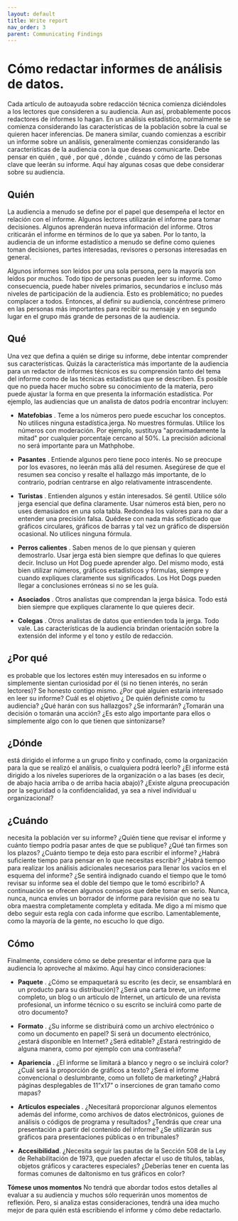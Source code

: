 ```yaml
---
layout: default
title: Write report
nav_order: 3
parent: Communicating Findings
---
```


# Cómo redactar informes de análisis de datos.


Cada artículo de autoayuda sobre redacción técnica comienza diciéndoles a los lectores que consideren a su audiencia. Aun así, probablemente pocos redactores de informes lo hagan. En un análisis estadístico, normalmente se comienza considerando las características de la población sobre la cual se quieren hacer inferencias. De manera similar, cuando comienzas a escribir un informe sobre un análisis, generalmente comienzas considerando las características de la audiencia con la que deseas comunicarte. Debe pensar en  quién ,  qué ,  por qué ,  dónde ,  cuándo y  cómo  de las personas clave que leerán su informe. Aquí hay algunas cosas que debe considerar sobre su audiencia.

## Quién

La audiencia a menudo se define por el papel que desempeña el lector en relación con el informe. Algunos lectores utilizarán el informe para tomar decisiones. Algunos aprenderán nueva información del informe. Otros criticarán el informe en términos de lo que ya saben. Por lo tanto, la audiencia de un informe estadístico a menudo se define como quienes toman decisiones, partes interesadas, revisores o personas interesadas en general.

Algunos informes son leídos por una sola persona, pero la mayoría son leídos por muchos. Todo tipo de personas pueden leer su informe. Como consecuencia, puede haber niveles primarios, secundarios e incluso más niveles de participación de la audiencia. Esto es problemático; no puedes complacer a todos. Entonces, al definir su audiencia, concéntrese primero en las personas más importantes para recibir su mensaje y en segundo lugar en el grupo más grande de personas de la audiencia.

## Qué

Una vez que defina a quién se dirige su informe, debe intentar comprender sus características. Quizás la característica más importante de la audiencia para un redactor de informes técnicos es su comprensión tanto del tema del informe como de las técnicas estadísticas que se describen. Es posible que no pueda hacer mucho sobre su conocimiento de la materia, pero puede ajustar la forma en que presenta la información estadística. Por ejemplo, las audiencias que un analista de datos podría encontrar incluyen:

- **Matefobias** . Teme a los números pero puede escuchar los conceptos. No utilices ninguna estadística.jerga. No muestres fórmulas. Utilice los números con moderación. Por ejemplo, sustituya "aproximadamente la mitad" por cualquier porcentaje cercano al 50%. La precisión adicional no será importante para un Mathphobe.

- **Pasantes** . Entiende algunos pero tiene poco interés. No se preocupe por los evasores, no leerán más allá del resumen. Asegúrese de que el resumen sea conciso y resalte el hallazgo más importante, de lo contrario, podrían centrarse en algo relativamente intrascendente.

- **Turistas** .  Entienden algunos y están interesados. Sé gentil. Utilice sólo jerga esencial que defina claramente. Usar números está bien, pero no uses demasiados en una sola tabla. Redondea los valores para no dar a entender una precisión falsa. Quédese con nada más sofisticado que gráficos circulares, gráficos de barras y tal vez un gráfico de dispersión ocasional. No utilices ninguna fórmula.

- **Perros calientes** . Saben menos de lo que piensan y quieren demostrarlo. Usar jerga está bien siempre que definas lo que quieres decir. Incluso un Hot Dog puede aprender algo. Del mismo modo, está bien utilizar números, gráficos estadísticos y fórmulas, siempre y cuando expliques claramente sus significados. Los Hot Dogs pueden llegar a conclusiones erróneas si no se les guía.

- **Asociados** .  Otros analistas que comprendan la jerga básica. Todo está bien siempre que expliques claramente lo que quieres decir.

- **Colegas** . Otros analistas de datos que entienden toda la jerga. Todo vale.
Las características de la audiencia brindan orientación sobre la extensión del informe y el tono y estilo de redacción.

## ¿Por qué
es probable que los lectores estén muy interesados ​​en su informe o simplemente sientan curiosidad por él (si no tienen interés, no serán lectores)? Se honesto contigo mismo. ¿Por qué alguien estaría interesado en leer su informe? Cuál es el objetivo ¿ De  quién  definiste como tu audiencia? ¿Qué harán con sus hallazgos? ¿Se informarán? ¿Tomarán una decisión o tomarán una acción? ¿Es esto algo importante para ellos o simplemente algo con lo que tienen que sintonizarse?

## ¿Dónde
está dirigido el informe a un grupo finito y confinado, como la organización para la que se realizó el análisis, o cualquiera podrá leerlo? ¿El informe está dirigido a los niveles superiores de la organización o a las bases (es decir, de abajo hacia arriba o de arriba hacia abajo)? ¿Existe alguna preocupación por la seguridad o la confidencialidad, ya sea a nivel individual u organizacional?

## ¿Cuándo
necesita la población ver su informe? ¿Quién tiene que revisar el informe y cuánto tiempo podría pasar antes de que se publique? ¿Qué tan firmes son los plazos? ¿Cuánto tiempo te deja esto para escribir el informe? ¿Habrá suficiente tiempo para pensar en lo que necesitas escribir? ¿Habrá tiempo para realizar los análisis adicionales necesarios para llenar los vacíos en el esquema del informe? ¿Se sentirá indignado cuando el tiempo que le tomó revisar su informe sea el doble del tiempo que le tomó escribirlo?
A continuación se ofrecen algunos consejos que debe tomar en serio. Nunca, nunca, nunca envíes un borrador de informe para revisión que no sea tu obra maestra completamente completa y editada. Me digo a mí mismo que debo seguir esta regla con cada informe que escribo. Lamentablemente, como la mayoría de la gente, no escucho lo que digo.

## Cómo
Finalmente, considere cómo se debe presentar el informe para que la audiencia lo aproveche al máximo. Aquí hay cinco consideraciones:

- **Paquete** . ¿Cómo se empaquetará  su escrito   (es decir, se ensamblará en un producto para su distribución)? ¿Será una carta breve, un informe completo, un blog o un artículo de Internet, un artículo de una revista profesional, un informe técnico o su escrito se incluirá como parte de otro documento?

- **Formato** .  ¿Su informe se distribuirá como un archivo electrónico o como un documento en papel? Si será un documento electrónico, ¿estará disponible en Internet? ¿Será editable? ¿Estará restringido de alguna manera, como por ejemplo con una contraseña?

- **Apariencia** .  ¿El informe se limitará a blanco y negro o se incluirá color? ¿Cuál será la proporción de gráficos a texto? ¿Será el informe convencional o deslumbrante, como un folleto de marketing? ¿Habrá páginas desplegables de 11”x17” o inserciones de gran tamaño como mapas?

- **Artículos especiales** .  ¿Necesitará proporcionar algunos elementos además del informe, como archivos de datos electrónicos, guiones de análisis o códigos de programa y resultados? ¿Tendrás que crear una presentación a partir del contenido del informe? ¿Se utilizarán sus gráficos para presentaciones públicas o en tribunales?

- **Accesibilidad**. ¿Necesita seguir las pautas de la Sección 508 de la Ley de Rehabilitación de 1973, que pueden afectar el uso de títulos, tablas, objetos gráficos y caracteres especiales? ¿Deberías tener en cuenta las formas comunes de daltonismo en tus gráficos en color?

**Tómese unos momentos**
No tendrá que abordar todos estos detalles al evaluar a su audiencia y muchos sólo requerirán unos momentos de reflexión. Pero, si analiza estas consideraciones, tendrá una idea mucho mejor de para quién está escribiendo el informe y cómo debe redactarlo.